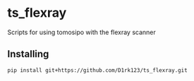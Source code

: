 # ts_flexray
Scripts for using tomosipo with the flexray scanner

## Installing
```
pip install git+https://github.com/D1rk123/ts_flexray.git
```
